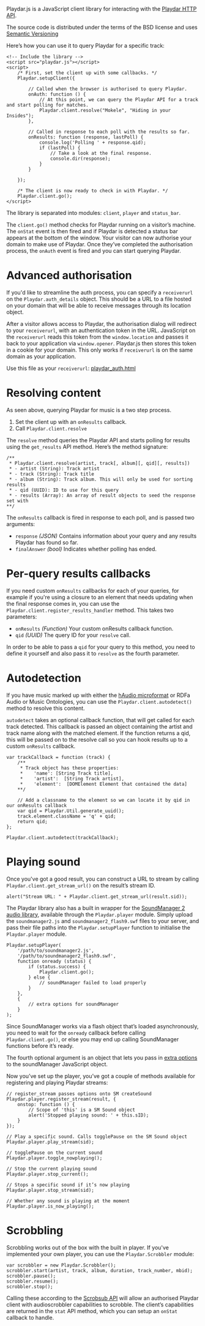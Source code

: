 Playdar.js is a JavaScript client library for interacting with the [Playdar HTTP API](http://www.playdar.org/api.html).

The source code is distributed under the terms of the BSD license and uses [Semantic Versioning](http://semver.org/)

Here’s how you can use it to query Playdar for a specific track:

    <!-- Include the library -->
    <script src="playdar.js"></script>
    <script>
        /* First, set the client up with some callbacks. */
        Playdar.setupClient({
            
            // Called when the browser is authorised to query Playdar.
            onAuth: function () {
                // At this point, we can query the Playdar API for a track and start polling for matches.
                Playdar.client.resolve("Mokele", "Hiding in your Insides");
            },
            
            // Called in response to each poll with the results so far.
            onResults: function (response, lastPoll) {
                console.log('Polling ' + response.qid);
                if (lastPoll) {
                    // Take a look at the final response.
                    console.dir(response);
                }
            }
            
        });
        
        /* The client is now ready to check in with Playdar. */
        Playdar.client.go();
    </script>

The library is separated into modules: `client`, `player` and `status_bar`.

The `client.go()` method checks for Playdar running on a visitor’s machine. The `onStat` event is then fired and if Playdar is detected a status bar appears at the bottom of the window. Your visitor can now authorise your domain to make use of Playdar. Once they’ve completed the authorisation process, the `onAuth` event is fired and you can start querying Playdar.

Advanced authorisation
======================

If you'd like to streamline the auth process, you can specify a `receiverurl` on the `Playdar.auth_details` object. This should be a URL to a file hosted on your domain that will be able to receive messages through its location object.

After a visitor allows access to Playdar, the authorisation dialog will redirect to your `receiverurl`, with an authentication token in the URL. JavaScript on the `receiverurl` reads this token from the `window.location` and passes it back to your application via `window.opener`. Playdar.js then stores this token in a cookie for your domain. This only works if `receiverurl` is on the same domain as your application.

Use this file as your `receiverurl`: [playdar_auth.html](./public/playdar_auth.html)

Resolving content
=================

As seen above, querying Playdar for music is a two step process.

1. Set the client up with an `onResults` callback.
2. Call `Playdar.client.resolve`

The `resolve` method queries the Playdar API and starts polling for results using the `get_results` API method. Here’s the method signature:

    /**
     * Playdar.client.resolve(artist, track[, album][, qid][, results])
     * - artist (String): Track artist
     * - track (String): Track title
     * - album (String): Track album. This will only be used for sorting results
     * - qid (UUID): ID to use for this query
     * - results (Array): An array of result objects to seed the response set with
    **/

The `onResults` callback is fired in response to each poll, and is passed two arguments:

* `response` *(JSON)* Contains information about your query and any results Playdar has found so far.
* `finalAnswer` *(bool)* Indicates whether polling has ended.

Per-query results callbacks
===========================

If you need custom `onResults` callbacks for each of your queries, for example if you're using a closure to an element that needs updating when the final response comes in, you can use the `Playdar.client.register_results_handler` method. This takes two parameters:

* `onResults` *(Function)* Your custom onResults callback function.
* `qid` *(UUID)* The query ID for your `resolve` call.

In order to be able to pass a `qid` for your query to this method, you need to define it yourself and also pass it to `resolve` as the fourth parameter.

Autodetection
=============

If you have music marked up with either the [hAudio microformat](http://microformats.org/wiki/haudio) or RDFa Audio or Music Ontologies, you can use the `Playdar.client.autodetect()` method to resolve this content.

`autodetect` takes an optional callback function, that will get called for each track detected. This callback is passed an object containing the artist and track name along with the matched element. If the function returns a qid, this will be passed on to the resolve call so you can hook results up to a custom `onResults` callback.

    var trackCallback = function (track) {
        /**
         * Track object has these properties:
         *    'name': [String Track title],
         *    'artist':  [String Track artist],
         *    'element':  [DOMElement Element that contained the data]
        **/
        
        // Add a classname to the element so we can locate it by qid in our onResults callback
        var qid = Playdar.Util.generate_uuid();
        track.element.className = 'q' + qid;
        return qid;
    };
    
    Playdar.client.autodetect(trackCallback);

Playing sound
=============

Once you've got a good result, you can construct a URL to stream by calling `Playdar.client.get_stream_url()` on the result’s stream ID.

    alert("Stream URL: " + Playdar.client.get_stream_url(result.sid));

The Playdar library also has a built in wrapper for the [SoundManager 2 audio library](http://www.schillmania.com/projects/soundmanager2/), available through the `Playdar.player` module. Simply upload the `soundmanager2.js` and `soundmanager2_flash9.swf` files to your server, and pass their file paths into the `Playdar.setupPlayer` function to initialise the `Playdar.player` module.

    Playdar.setupPlayer(
        '/path/to/soundmanager2.js',
        '/path/to/soundmanager2_flash9.swf',
        function onready (status) {
            if (status.success) {
                Playdar.client.go();
            } else {
                // soundManager failed to load properly
            }
        },
        {
            // extra options for soundManager
        }
    );

Since SoundManager works via a flash object that’s loaded asynchronously, you need to wait for the `onready` callback before calling `Playdar.client.go()`, or else you may end up calling SoundManager functions before it’s ready.

The fourth optional argument is an object that lets you pass in <a href="http://www.schillmania.com/projects/soundmanager2/doc/#soundmanager-properties">extra options</a> to the soundManager JavaScript object.

Now you’ve set up the player, you’ve got a couple of methods available for registering and playing Playdar streams:

    // register_stream passes options onto SM createSound
    Playdar.player.register_stream(result, {
        onstop: function () {
            // Scope of 'this' is a SM Sound object
            alert('Stopped playing sound: ' + this.sID);
        }
    });
    
    // Play a specific sound. Calls togglePause on the SM Sound object
    Playdar.player.play_stream(sid);
    
    // togglePause on the current sound
    Playdar.player.toggle_nowplaying();
    
    // Stop the current playing sound
    Playdar.player.stop_current();
    
    // Stops a specific sound if it’s now playing
    Playdar.player.stop_stream(sid);
    
    // Whether any sound is playing at the moment
    Playdar.player.is_now_playing();

Scrobbling
==========

Scrobbling works out of the box with the built in player. If you've implemented your own player, you can use the `Playdar.Scrobbler` module:

    var scrobbler = new Playdar.Scrobbler();
    scrobbler.start(artist, track, album, duration, track_number, mbid);
    scrobbler.pause();
    scrobbler.resume();
    scrobbler.stop();

Calling these according to the [Scrobsub API](http://www.audioscrobbler.net/development/scrobsub/docs/html/class_scrob_submitter.html) will allow an authorised Playdar client with audioscrobbler capabilities to scrobble. The client’s capabilities are returned in the `stat` API method, which you can setup an `onStat` callback to handle.

